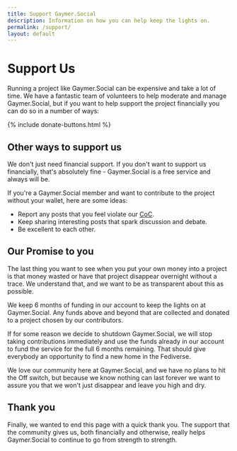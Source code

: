 ```yaml
---
title: Support Gaymer.Social
description: Information on how you can help keep the lights on.
permalink: /support/
layout: default
---
```

# Support Us

Running a project like Gaymer.Social can be expensive and take a lot of time. We have a fantastic team of volunteers to help moderate and manage Gaymer.Social, but if you want to help support the project financially you can do so in a number of ways:

{% include donate-buttons.html %}

## Other ways to support us

We don't just need financial support. If you don't want to support us financially, that's absolutely fine - Gaymer.Social is a free service and always will be.

If you're a Gaymer.Social member and want to contribute to the project without your wallet, here are some ideas:

*   Report any posts that you feel violate our [CoC](/coc/).
*   Keep sharing interesting posts that spark discussion and debate.
*   Be excellent to each other.

## Our Promise to you

The last thing you want to see when you put your own money into a project is that money wasted or have that project disappear overnight without a trace. We understand that, and we want to be as transparent about this as possible.

We keep 6 months of funding in our account to keep the lights on at Gaymer.Social. Any funds above and beyond that are collected and donated to a project chosen by our contributors.

If for some reason we decide to shutdown Gaymer.Social, we will stop taking contributions immediately and use the funds already in our account to fund the service for the full 6 months remaining. That should give everybody an opportunity to find a new home in the Fediverse.

We love our community here at Gaymer.Social, and we have no plans to hit the Off switch, but because we know nothing can last forever we want to assure you that we won't just disappear and leave you high and dry.

## Thank you

Finally, we wanted to end this page with a quick thank you. The support that the community gives us, both financially and otherwise, really helps Gaymer.Social to continue to go from strength to strength.
